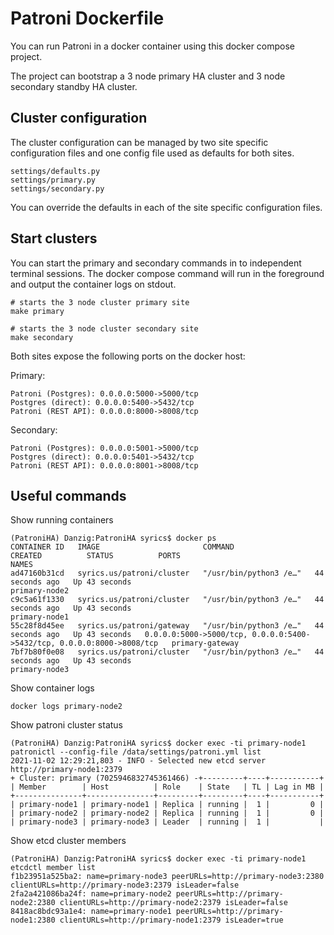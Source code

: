 # Patroni Dockerfile
You can run Patroni in a docker container using this docker compose project.

The project can bootstrap a 3 node primary HA cluster and 3 node secondary standby 
HA cluster. 


## Cluster configuration

The cluster configuration can be managed by two site specific configuration files
and one config file used as defaults for both sites. 

    settings/defaults.py
    settings/primary.py
    settings/secondary.py

You can override the defaults in each of the site specific configuration files.


## Start clusters

You can start the primary and secondary commands in to independent terminal sessions.
The docker compose command will run in the foreground and output the container logs
on stdout.

    # starts the 3 node cluster primary site
    make primary

    # starts the 3 node cluster secondary site
    make secondary

Both sites expose the following ports on the docker host:
    

Primary:

    Patroni (Postgres): 0.0.0.0:5000->5000/tcp
    Postgres (direct): 0.0.0.0:5400->5432/tcp
    Patroni (REST API): 0.0.0.0:8000->8008/tcp


Secondary:

    Patroni (Postgres): 0.0.0.0:5001->5000/tcp
    Postgres (direct): 0.0.0.0:5401->5432/tcp
    Patroni (REST API): 0.0.0.0:8001->8008/tcp


## Useful commands

Show running containers

    (PatroniHA) Danzig:PatroniHA syrics$ docker ps
    CONTAINER ID   IMAGE                       COMMAND                  CREATED          STATUS          PORTS                                                                    NAMES    
    ad47160b31cd   syrics.us/patroni/cluster   "/usr/bin/python3 /e…"   44 seconds ago   Up 43 seconds                                                                            primary-node2    
    c9c5a61f1330   syrics.us/patroni/cluster   "/usr/bin/python3 /e…"   44 seconds ago   Up 43 seconds                                                                            primary-node1
    55c28f8d45ee   syrics.us/patroni/gateway   "/usr/bin/python3 /e…"   44 seconds ago   Up 43 seconds   0.0.0.0:5000->5000/tcp, 0.0.0.0:5400->5432/tcp, 0.0.0.0:8000->8008/tcp   primary-gateway 
    7bf7b80f0e08   syrics.us/patroni/cluster   "/usr/bin/python3 /e…"   44 seconds ago   Up 43 seconds                                                                            primary-node3
    
Show container logs

    docker logs primary-node2

Show patroni cluster status

    (PatroniHA) Danzig:PatroniHA syrics$ docker exec -ti primary-node1 patronictl --config-file /data/settings/patroni.yml list
    2021-11-02 12:29:21,803 - INFO - Selected new etcd server http://primary-node1:2379
    + Cluster: primary (7025946832745361466) -+---------+----+-----------+
    | Member        | Host          | Role    | State   | TL | Lag in MB |
    +---------------+---------------+---------+---------+----+-----------+
    | primary-node1 | primary-node1 | Replica | running |  1 |         0 |
    | primary-node2 | primary-node2 | Replica | running |  1 |         0 |
    | primary-node3 | primary-node3 | Leader  | running |  1 |           |


Show etcd cluster members

    (PatroniHA) Danzig:PatroniHA syrics$ docker exec -ti primary-node1 etcdctl member list
    f1b23951a525ba2: name=primary-node3 peerURLs=http://primary-node3:2380 clientURLs=http://primary-node3:2379 isLeader=false
    2fa2a421086ba24f: name=primary-node2 peerURLs=http://primary-node2:2380 clientURLs=http://primary-node2:2379 isLeader=false
    8418ac8bdc93a1e4: name=primary-node1 peerURLs=http://primary-node1:2380 clientURLs=http://primary-node1:2379 isLeader=true


